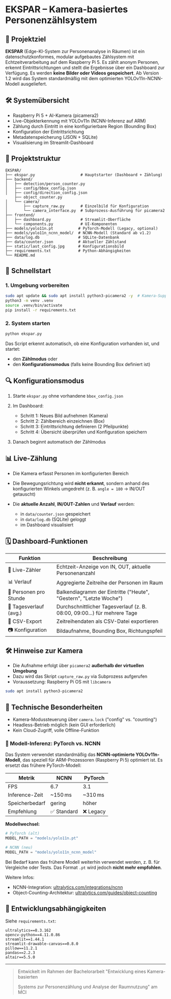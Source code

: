 # EKSPAR – Kamera-basiertes Personenzählsystem

## 📌 Projektziel

**EKSPAR** (Edge-KI-System zur Personenanalyse in Räumen) ist ein datenschutzkonformes, modular aufgebautes Zählsystem mit Echtzeitverarbeitung auf dem Raspberry Pi 5. Es zählt anonym Personen, erkennt Eintrittsrichtungen und stellt die Ergebnisse über ein Dashboard zur Verfügung. Es werden **keine Bilder oder Videos gespeichert**. Ab Version 1.2 wird das System standardmäßig mit dem optimierten YOLOv11n-NCNN-Modell ausgeliefert.

## 🛠 Systemübersicht

* Raspberry Pi 5 + AI-Kamera (picamera2)
* Live-Objekterkennung mit YOLOv11n (NCNN-Inferenz auf ARM)
* Zählung durch Eintritt in eine konfigurierbare Region (Bounding Box)
* Konfiguration der Eintrittsrichtung
* Metadatenspeicherung (JSON + SQLite)
* Visualisierung im Streamlit-Dashboard

## 📂 Projektstruktur

```
EKSPAR/
├── ekspar.py                    # Hauptstarter (Dashboard + Zählung)
├── backend/
│   ├── detection/person_counter.py
│   ├── config/bbox_config.json
│   ├── config/direction_config.json
    ├── object_counter.py
│   └── camera/
│       ├── capture_raw.py       # Einzelbild für Konfiguration
│       └── camera_interface.py  # Subprozess-Ausführung für picamera2
├── frontend/
│   ├── dashboard.py             # Streamlit-Oberfläche
│   └── components.py            # UI-Komponenten
├── models/yolo11n.pt           # PyTorch-Modell (Legacy, optional)
├── models/yolo11n_ncnn_model/  # NCNN-Modell (Standard ab v1.2)
├── data/log.db                 # SQLite-Datenbank
├── data/counter.json           # Aktueller Zählstand
├── static/last_config.jpg      # Konfigurationsbild
├── requirements.txt            # Python-Abhängigkeiten
└── README.md                   
```

## 🚀 Schnellstart

### 1. Umgebung vorbereiten

```bash
sudo apt update && sudo apt install python3-picamera2 -y  # Kamera-Support
python3 -m venv .venv
source .venv/bin/activate
pip install -r requirements.txt
```

### 2. System starten

```bash
python ekspar.py
```

Das Script erkennt automatisch, ob eine Konfiguration vorhanden ist, und startet:

* den **Zählmodus** oder
* den **Konfigurationsmodus** (falls keine Bounding Box definiert ist)

## 🔍 Konfigurationsmodus

1. Starte `ekspar.py` ohne vorhandene `bbox_config.json`
2. Im Dashboard:

   * Schritt 1: Neues Bild aufnehmen (Kamera)
   * Schritt 2: Zählbereich einzeichnen (Box)
   * Schritt 3: Eintrittsrichtung definieren (2 Pfeilpunkte)
   * Schritt 4: Übersicht überprüfen und Konfiguration speichern
3. Danach beginnt automatisch der Zählmodus

## 📊 Live-Zählung

* Die Kamera erfasst Personen im konfigurierten Bereich
* Die Bewegungsrichtung wird **nicht erkannt**, sondern anhand des konfigurierten Winkels umgedreht (z. B. `angle = 180` → IN/OUT getauscht)
* Die **aktuelle Anzahl**, **IN/OUT-Zahlen** und **Verlauf** werden:

  * in `data/counter.json` gespeichert
  * in `data/log.db` (SQLite) geloggt
  * im Dashboard visualisiert

## 🗓 Dashboard-Funktionen

| Funktion               | Beschreibung                                                             |
| ---------------------- | ------------------------------------------------------------------------ |
| 👥 Live-Zähler         | Echtzeit-Anzeige von IN, OUT, aktuelle Personenanzahl                    |
| 📊 Verlauf             | Aggregierte Zeitreihe der Personen im Raum                               |
| 🔹 Personen pro Stunde | Balkendiagramm der Eintritte ("Heute", "Gestern", "Letzte Woche")        |
| 🔸 Tagesverlauf (avg.) | Durchschnittlicher Tagesverlauf (z. B. 08:00, 09:00...) für mehrere Tage |
| 📄 CSV-Export          | Zeitreihendaten als CSV-Datei exportieren                                |
| 📷 Konfiguration       | Bildaufnahme, Bounding Box, Richtungspfeil                               |

## 🛠 Hinweise zur Kamera

* Die Aufnahme erfolgt über `picamera2` **außerhalb der virtuellen Umgebung**
* Dazu wird das Skript `capture_raw.py` via Subprozess aufgerufen
* Voraussetzung: Raspberry Pi OS mit `libcamera`

```bash
sudo apt install python3-picamera2
```

## 🔎 Technische Besonderheiten

* Kamera-Modussteuerung über `camera.lock` ("config" vs. "counting")
* Headless-Betrieb möglich (kein GUI erforderlich)
* Kein Cloud-Zugriff, volle Offline-Funktion

### 🧐 Modell-Inferenz: PyTorch vs. NCNN

Das System verwendet standardmäßig das **NCNN-optimierte YOLOv11n-Modell**, das speziell für ARM-Prozessoren (Raspberry Pi 5) optimiert ist. Es ersetzt das frühere PyTorch-Modell:

| Metrik         | NCNN       | PyTorch  |
| -------------- | ---------- | -------- |
| FPS            | 6.7        | 3.1      |
| Inference-Zeit | \~150 ms   | \~310 ms |
| Speicherbedarf | gering     | höher    |
| Empfehlung     | ✅ Standard | ❌ Legacy |

**Modellwechsel:**

```python
# PyTorch (alt)
MODEL_PATH = "models/yolo11n.pt"

# NCNN (neu)
MODEL_PATH = "models/yolo11n_ncnn_model"
```

Bei Bedarf kann das frühere Modell weiterhin verwendet werden, z. B. für Vergleiche oder Tests. Das Format `.pt` wird jedoch **nicht mehr empfohlen**.

Weitere Infos:

* NCNN-Integration: [ultralytics.com/integrations/ncnn](https://docs.ultralytics.com/integrations/ncnn/)
* Object-Counting-Architektur: [ultralytics.com/guides/object-counting](https://docs.ultralytics.com/guides/object-counting/)

## 🧰 Entwicklungsabhängigkeiten

Siehe `requirements.txt`:

```
ultralytics==8.3.162
opencv-python==4.11.0.86
streamlit==1.44.1
streamlit-drawable-canvas==0.8.0
pillow==11.2.1
pandas==2.2.3
altair==5.5.0
```

---

> Entwickelt im Rahmen der Bachelorarbeit "Entwicklung eines Kamera-basierten
>
> Systems zur Personenzählung und Analyse der Raumnutzung" am MCI
